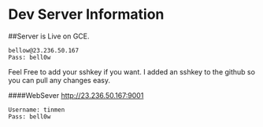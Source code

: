# Dev Server Information


##Server is Live on GCE.
```
bellow@23.236.50.167
Pass: bell0w
```
Feel Free to add your sshkey if you want.
I added an sshkey to the github so you can pull any changes easy.

####WebSever
http://23.236.50.167:9001
```
Username: tinmen
Pass: bell0w
```

